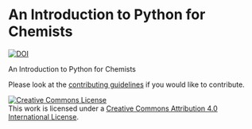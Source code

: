 # An Introduction to Python for Chemists

<a href="https://zenodo.org/badge/latestdoi/248480226"><img src="https://zenodo.org/badge/248480226.svg" alt="DOI"></a>
<div style="clear:both;"></div>

An Introduction to Python for Chemists

Please look at the [contributing guidelines](https://github.com/pythoninchemistry/intro_python_chemists/blob/master/content/contributing.md) if you would like to contribute.

<a rel="license" href="http://creativecommons.org/licenses/by/4.0/"><img alt="Creative Commons License" style="border-width:0" src="https://i.creativecommons.org/l/by/4.0/88x31.png" /></a><br />This work is licensed under a <a rel="license" href="http://creativecommons.org/licenses/by/4.0/">Creative Commons Attribution 4.0 International License</a>.
